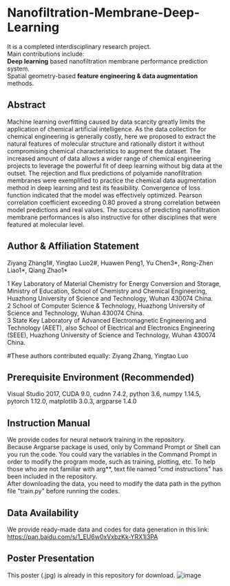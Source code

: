 # Nanofiltration-Membrane-Deep-Learning
It is a completed interdisciplinary research project.  
Main contributions include:  
**Deep learning** based nanofiltration membrane performance prediction system.  
Spatial geometry-based **feature engineering & data augmentation** methods.
## Abstract  
Machine learning overfitting caused by data scarcity greatly limits the application of chemical artificial intelligence. As the data collection for chemical engineering is generally costly, here we proposed to extract the natural features of molecular structure and rationally distort it without compromising chemical characteristics to augment the dataset. The increased amount of data allows a wider range of chemical engineering projects to leverage the powerful fit of deep learning without big data at the outset. The rejection and flux predictions of polyamide nanofiltration membranes were exemplified to practice the chemical data augmentation method in deep learning and test its feasibility. Convergence of loss function indicated that the model was effectively optimized. Pearson correlation coefficient exceeding 0.80 proved a strong correlation between model predictions and real values. The success of predicting nanofiltration membrane performances is also instructive for other disciplines that were featured at molecular level.
## Author & Affiliation Statement
Ziyang Zhang1#, Yingtao Luo2#, Huawen Peng1, Yu Chen3*, Rong-Zhen Liao1*, Qiang Zhao1*  
  
1 Key Laboratory of Material Chemistry for Energy Conversion and Storage, Ministry of Education, School of Chemistry and Chemical Engineering, Huazhong University of Science and Technology, Wuhan 430074 China.  
2 School of Computer Science & Technology, Huazhong University of Science and Technology, Wuhan 430074 China.  
3 State Key Laboratory of Advanced Electromagnetic Engineering and Technology (AEET), also School of Electrical and Electronics Engineering (SEEE), Huazhong University of Science and Technology, Wuhan 430074 China.  
  
#These authors contributed equally: Ziyang Zhang, Yingtao Luo  
## Prerequisite Environment (Recommended)
Visual Studio 2017, CUDA 9.0, cudnn 7.4.2, python 3.6, numpy 1.14.5, pytorch 1.12.0, matplotlib 3.0.3, argparse 1.4.0  
## Instruction Manual
We provide codes for neural network training in the repository.  
Because Argparse package is used, only by Command Prompt or Shell can you run the code. You could vary the variables in the Command Prompt in order to modify the program mode, such as training, plotting, etc. To help those who are not familiar with arg**, text file named "cmd instructions" has been included in the repository.  
After downloading the data, you need to modify the data path in the python file "train.py" before running the codes. 
## Data Availability
We provide ready-made data and codes for data generation in this link:  
https://pan.baidu.com/s/1_EU6w0xVxbzKk-YRX1l3PA  
## Poster Presentation
This poster (.jpg) is already in this repository for download.
![image](https://github.com/yingtaoluo/Nanofiltration-Membrane-Deep-Learning/blob/master/POSTER%20Nano-Mem-DL.jpg)
